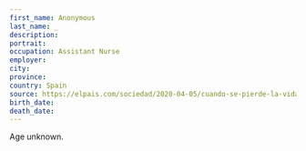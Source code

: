 ```yaml
---
first_name: Anonymous
last_name: _
description: 
portrait: 
occupation: Assistant Nurse
employer: 
city: 
province: 
country: Spain
source: https://elpais.com/sociedad/2020-04-05/cuando-se-pierde-la-vida-por-curar-a-los-demas.html
birth_date: 
death_date: 
---
```


Age unknown.